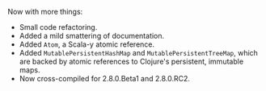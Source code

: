 Now with more things:

* Small code refactoring.
* Added a mild smattering of documentation.
* Added `Atom`, a Scala-y atomic reference.
* Added `MutablePersistentHashMap` and `MutablePersistentTreeMap`, which are
  backed by atomic references to Clojure's persistent, immutable maps.
* Now cross-compiled for 2.8.0.Beta1 and 2.8.0.RC2.
